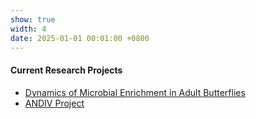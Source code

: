 ```yaml
---
show: true
width: 4
date: 2025-01-01 00:01:00 +0800
---
```


<div class="p-4">
    <h4>Current Research Projects</h4>
           <p>
       <ul>
  <li><a href="#Pieris">Dynamics of Microbial Enrichment in Adult Butterflies</a></li>
  <li><a href="#ANDIV">ANDIV Project</a></li>
  </ul> 
     </p>
    </div>
